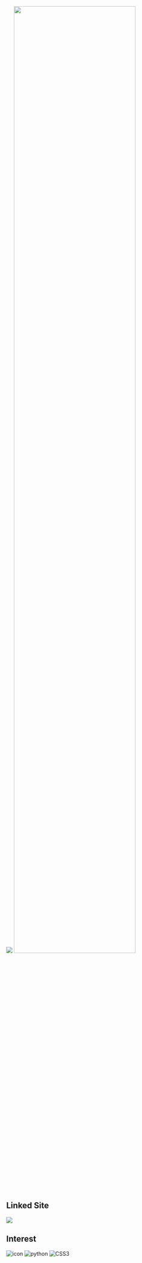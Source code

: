 <img src="https://capsule-render.vercel.app/api?type=Waving&color=timeAuto&height=300&section=header&text=Suwan%20Kim&fontSize=90" />


<img width="80%" src="https://user-images.githubusercontent.com/112388311/187852286-b766d91f-cb2a-4362-8b61-f0668f478084.png"/>

## Linked Site
<a href="https://ksw0627.tistory.com/" target="_blank"><img src="https://img.shields.io/badge/Tistory-000000?style=flat-square&logo=Tistory&logoColor=white"/></a>

## Interest
<img alt="icon" src ="https://img.shields.io/badge/JavaScript-52B54B.svg?&style=for-the-badge&logo=JavaScript&logoColor=white"/> <img alt="python" src ="https://img.shields.io/badge/Python-E53238.svg?&style=for-the-badge&logo=Python&logoColor=white"/> <img alt="CSS3" src ="https://img.shields.io/badge/CSS3-FF9933.svg?&style=for-the-badge&logo=CSS3&logoColor=white"/>
